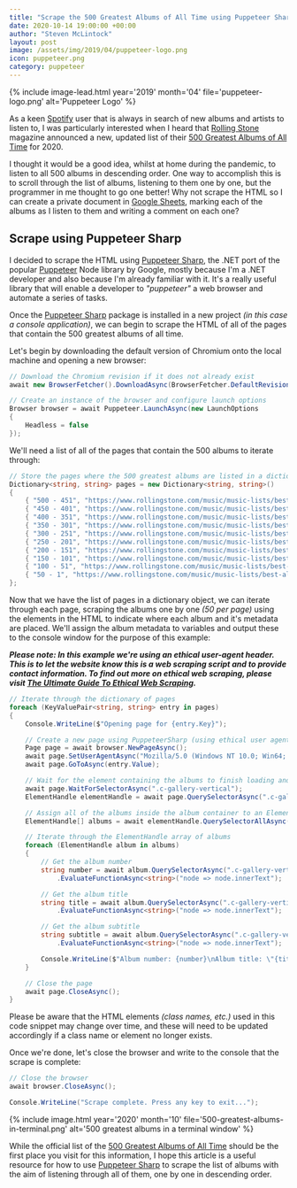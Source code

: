 ```yaml
---
title: "Scrape the 500 Greatest Albums of All Time using Puppeteer Sharp"
date: 2020-10-14 19:00:00 +00:00
author: "Steven McLintock"
layout: post
image: /assets/img/2019/04/puppeteer-logo.png
icon: puppeteer.png
category: puppeteer
---
```


{%
    include image-lead.html
    year='2019'
    month='04'
    file='puppeteer-logo.png'
    alt='Puppeteer Logo'
%}

As a keen [Spotify](https://www.spotify.com/) user that is always in search of new albums and artists to 
listen to, I was particularly interested when I heard that [Rolling Stone](https://www.rollingstone.com/) 
magazine announced a new, updated list of their 
[500 Greatest Albums of All Time](https://www.rollingstone.com/music/music-lists/best-albums-of-all-time-1062063/) 
for 2020.

I thought it would be a good idea, whilst at home during the pandemic, to listen to all 500 albums in 
descending order. One way to accomplish this is to scroll through the list of albums, listening to them one 
by one, but the programmer in me thought to go one better! Why not scrape the HTML so I can create a private 
document in [Google Sheets](https://www.google.com/sheets/about/), marking each of the albums as I listen to 
them and writing a comment on each one?

## Scrape using Puppeteer Sharp

I decided to scrape the HTML using [Puppeteer Sharp](), the .NET port of the popular 
[Puppeteer](https://developers.google.com/web/tools/puppeteer) Node library by Google, mostly because I'm a 
.NET developer and also because I'm already familiar with it. It's a really useful library that will enable a 
developer to *"puppeteer"* a web browser and automate a series of tasks.

Once the [Puppeteer Sharp](https://www.nuget.org/packages/puppeteersharp/) package is installed in a new 
project *(in this case a console application)*, we can begin to scrape the HTML of all of the pages 
that contain the 500 greatest albums of all time.

Let's begin by downloading the default version of Chromium onto the local machine and opening a new browser:

```csharp
// Download the Chromium revision if it does not already exist
await new BrowserFetcher().DownloadAsync(BrowserFetcher.DefaultRevision);

// Create an instance of the browser and configure launch options
Browser browser = await Puppeteer.LaunchAsync(new LaunchOptions
{
    Headless = false
});
```

We'll need a list of all of the pages that contain the 500 albums to iterate through:

```csharp
// Store the pages where the 500 greatest albums are listed in a dictionary
Dictionary<string, string> pages = new Dictionary<string, string>()
{
    { "500 - 451", "https://www.rollingstone.com/music/music-lists/best-albums-of-all-time-1062063/arcade-fire-%ef%bb%bffuneral-1062733/" },
    { "450 - 401", "https://www.rollingstone.com/music/music-lists/best-albums-of-all-time-1062063/linda-mccartney-and-paul-ram-1062783/" },
    { "400 - 351", "https://www.rollingstone.com/music/music-lists/best-albums-of-all-time-1062063/the-go-gos-beauty-and-the-beat-1062833/" },
    { "350 - 301", "https://www.rollingstone.com/music/music-lists/best-albums-of-all-time-1062063/stevie-wonder-music-of-my-mind-2-1062883/" },
    { "300 - 251", "https://www.rollingstone.com/music/music-lists/best-albums-of-all-time-1062063/shania-twain-come-on-over-1062933/" },
    { "250 - 201", "https://www.rollingstone.com/music/music-lists/best-albums-of-all-time-1062063/buzzcocks-singles-going-steady-2-1062983" },
    { "200 - 151", "https://www.rollingstone.com/music/music-lists/best-albums-of-all-time-1062063/sade-diamond-life-1063033/" },
    { "150 - 101", "https://www.rollingstone.com/music/music-lists/best-albums-of-all-time-1062063/bruce-springsteen-nebraska-3-1063083/" },
    { "100 - 51", "https://www.rollingstone.com/music/music-lists/best-albums-of-all-time-1062063/the-band-music-from-big-pink-2-1063133/" },
    { "50 - 1", "https://www.rollingstone.com/music/music-lists/best-albums-of-all-time-1062063/jay-z-the-blueprint-3-1063183/" }
};
```

Now that we have the list of pages in a dictionary object, we can iterate through each page, scraping the albums one by one 
*(50 per page)* using the elements in the HTML to indicate where each album and it's metadata are placed. We'll assign the 
album metadata to variables and output these to the console window for the purpose of this example:

***Please note: In this example we're using an ethical user-agent header. This is to let the website know this is a web scraping script and to provide contact information. To find out more on ethical web scraping, please visit [The Ultimate Guide To Ethical
Web Scraping](https://finddatalab.com/ethicalscraping).***

```csharp
// Iterate through the dictionary of pages
foreach (KeyValuePair<string, string> entry in pages)
{
    Console.WriteLine($"Opening page for {entry.Key}");

    // Create a new page using PuppeteerSharp (using ethical user agent header)
    Page page = await browser.NewPageAsync();
    await page.SetUserAgentAsync("Mozilla/5.0 (Windows NT 10.0; Win64; x64) AppleWebKit/537.36 (KHTML, like Gecko) Chrome/86.0.4240.75 Safari/537.36; Kilt and Code/www.kiltandcode.com");
    await page.GoToAsync(entry.Value);

    // Wait for the element containing the albums to finish loading and assign it to an ElementHandle
    await page.WaitForSelectorAsync(".c-gallery-vertical");
    ElementHandle elementHandle = await page.QuerySelectorAsync(".c-gallery-vertical");

    // Assign all of the albums inside the album container to an ElementHandle array
    ElementHandle[] albums = await elementHandle.QuerySelectorAllAsync(".c-gallery-vertical-album");

    // Iterate through the ElementHandle array of albums
    foreach (ElementHandle album in albums)
    {
        // Get the album number
        string number = await album.QuerySelectorAsync(".c-gallery-vertical-album__number")
            .EvaluateFunctionAsync<string>("node => node.innerText");

        // Get the album title
        string title = await album.QuerySelectorAsync(".c-gallery-vertical-album__title")
            .EvaluateFunctionAsync<string>("node => node.innerText");

        // Get the album subtitle
        string subtitle = await album.QuerySelectorAsync(".c-gallery-vertical-album__subtitle")
            .EvaluateFunctionAsync<string>("node => node.innerText");

        Console.WriteLine($"Album number: {number}\nAlbum title: \"{title}\"\nAlbum subtitle: {subtitle}\n\n");
    }

    // Close the page
    await page.CloseAsync();
}
```

Please be aware that the HTML elements *(class names, etc.)* used in this code snippet may change over time, 
and these will need to be updated accordingly if a class name or element no longer exists.

Once we're done, let's close the browser and write to the console that the scrape is complete:

```csharp
// Close the browser
await browser.CloseAsync();

Console.WriteLine("Scrape complete. Press any key to exit...");
```

{%
    include image.html
    year='2020'
    month='10'
    file='500-greatest-albums-in-terminal.png'
    alt='500 greatest albums in a terminal window'
%}

While the official list of the 
[500 Greatest Albums of All Time](https://www.rollingstone.com/music/music-lists/best-albums-of-all-time-1062063/) 
should be the first place you visit for this information, I hope this article is a useful resource for how to use 
[Puppeteer Sharp](https://www.puppeteersharp.com/) to scrape the list of albums with the aim of listening through all of 
them, one by one in descending order.
